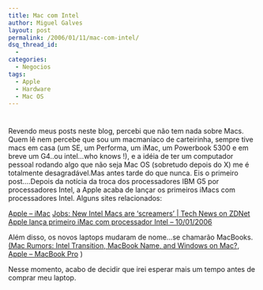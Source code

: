 ```yaml
---
title: Mac com Intel
author: Miguel Galves
layout: post
permalink: /2006/01/11/mac-com-intel/
dsq_thread_id:
  - 
categories:
  - Negocios
tags:
  - Apple
  - Hardware
  - Mac OS
---
```

# 

Revendo meus posts neste blog, percebi que não tem nada sobre Macs. Quem lê nem percebe que sou um macmaníaco de carteirinha, sempre tive macs em casa (um SE, um Performa, um iMac, um Powerbook 5300 e em breve um G4..ou intel…who knows !), e a idéia de ter um computador pessoal rodando algo que não seja Mac OS (sobretudo depois do X) me é totalmente desagradável.Mas antes tarde do que nunca. Eis o primeiro post….Depois da notícia da troca dos processadores IBM G5 por processadores Intel, a Apple acaba de lançar os primeiros iMacs com processadores Intel. Alguns sites relacionados:

[Apple – iMac][1] [Jobs: New Intel Macs are ‘screamers’ | Tech News on ZDNet][2] [Apple lança primeiro iMac com processador Intel – 10/01/2006][3]

 [1]: http://www.apple.com/imac/
 [2]: http://news.zdnet.com/2100-9595_22-6025409.html
 [3]: http://www1.folha.uol.com.br/folha/informatica/ult124u19486.shtml

Além disso, os novos laptops mudaram de nome…se chamarão MacBooks.[ (Mac Rumors: Intel Transition, MacBook Name, and Windows on Mac?][4], [Apple – MacBook Pro][5] )

 [4]: http://www.macrumors.com/pages/2006/01/20060111025256.shtml
 [5]: http://www.apple.com/macbookpro/

Nesse momento, acabo de decidir que irei esperar mais um tempo antes de comprar meu laptop.
